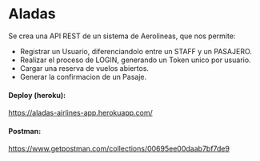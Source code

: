 # Aladas

Se crea una API REST de un sistema de Aerolineas, que nos permite:
- Registrar un Usuario, diferenciandolo entre un STAFF y un PASAJERO.
- Realizar el proceso de LOGIN, generando un Token unico por usuario.
- Cargar una reserva de vuelos abiertos.
- Generar la confirmacion de un Pasaje.

#### Deploy (heroku):
https://aladas-airlines-app.herokuapp.com/

#### Postman:
https://www.getpostman.com/collections/00695ee00daab7bf7de9

